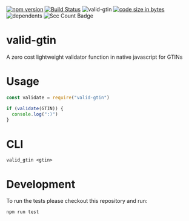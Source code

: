 [![npm version](https://badge.fury.io/js/valid-gtin.svg)](https://badge.fury.io/js/valid-gtin)
[![Build Status](https://img.shields.io/travis/0xflotus/valid-gtin?branch=master&label=Travis%20CI&logo=Travis%20CI&logoColor=ffffff&labelColor=282828)]()
![valid-gtin](https://badgen.net/bundlephobia/minzip/valid-gtin@latest)
[![code size in bytes](https://img.shields.io/github/languages/code-size/0xflotus/valid-gtin?branch=master&label=Code%20Size&logo=GitHub&logoColor=ffffff&labelColor=282828&style=flat)]()
![dependents](https://badgen.net/npm/dependents/valid-gtin)
![Scc Count Badge](https://sloc.xyz/github/0xflotus/valid-gtin/)

# valid-gtin
A zero cost lightweight validator function in native javascript for GTINs

# Usage
```javascript
const validate = require("valid-gtin")

if (validate(GTIN)) {
  console.log(":)")
}
```

# CLI
`valid_gtin <gtin>`

# Development

To run the tests please checkout this repository and run:

`npm run test`
